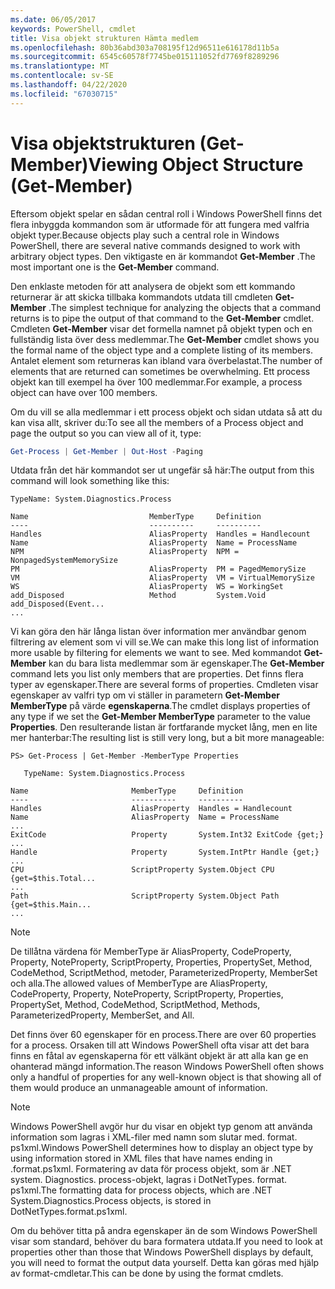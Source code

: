 ```yaml
---
ms.date: 06/05/2017
keywords: PowerShell, cmdlet
title: Visa objekt strukturen Hämta medlem
ms.openlocfilehash: 80b36abd303a708195f12d96511e616178d11b5a
ms.sourcegitcommit: 6545c60578f7745be015111052fd7769f8289296
ms.translationtype: MT
ms.contentlocale: sv-SE
ms.lasthandoff: 04/22/2020
ms.locfileid: "67030715"
---
```

# <a name="viewing-object-structure-get-member"></a><span data-ttu-id="3e98d-103">Visa objektstrukturen (Get-Member)</span><span class="sxs-lookup"><span data-stu-id="3e98d-103">Viewing Object Structure (Get-Member)</span></span>

<span data-ttu-id="3e98d-104">Eftersom objekt spelar en sådan central roll i Windows PowerShell finns det flera inbyggda kommandon som är utformade för att fungera med valfria objekt typer.</span><span class="sxs-lookup"><span data-stu-id="3e98d-104">Because objects play such a central role in Windows PowerShell, there are several native commands designed to work with arbitrary object types.</span></span> <span data-ttu-id="3e98d-105">Den viktigaste en är kommandot **Get-Member** .</span><span class="sxs-lookup"><span data-stu-id="3e98d-105">The most important one is the **Get-Member** command.</span></span>

<span data-ttu-id="3e98d-106">Den enklaste metoden för att analysera de objekt som ett kommando returnerar är att skicka tillbaka kommandots utdata till cmdleten **Get-Member** .</span><span class="sxs-lookup"><span data-stu-id="3e98d-106">The simplest technique for analyzing the objects that a command returns is to pipe the output of that command to the **Get-Member** cmdlet.</span></span> <span data-ttu-id="3e98d-107">Cmdleten **Get-Member** visar det formella namnet på objekt typen och en fullständig lista över dess medlemmar.</span><span class="sxs-lookup"><span data-stu-id="3e98d-107">The **Get-Member** cmdlet shows you the formal name of the object type and a complete listing of its members.</span></span> <span data-ttu-id="3e98d-108">Antalet element som returneras kan ibland vara överbelastat.</span><span class="sxs-lookup"><span data-stu-id="3e98d-108">The number of elements that are returned can sometimes be overwhelming.</span></span> <span data-ttu-id="3e98d-109">Ett process objekt kan till exempel ha över 100 medlemmar.</span><span class="sxs-lookup"><span data-stu-id="3e98d-109">For example, a process object can have over 100 members.</span></span>

<span data-ttu-id="3e98d-110">Om du vill se alla medlemmar i ett process objekt och sidan utdata så att du kan visa allt, skriver du:</span><span class="sxs-lookup"><span data-stu-id="3e98d-110">To see all the members of a Process object and page the output so you can view all of it, type:</span></span>

```powershell
Get-Process | Get-Member | Out-Host -Paging
```

<span data-ttu-id="3e98d-111">Utdata från det här kommandot ser ut ungefär så här:</span><span class="sxs-lookup"><span data-stu-id="3e98d-111">The output from this command will look something like this:</span></span>

```output
TypeName: System.Diagnostics.Process

Name                           MemberType     Definition
----                           ----------     ----------
Handles                        AliasProperty  Handles = Handlecount
Name                           AliasProperty  Name = ProcessName
NPM                            AliasProperty  NPM = NonpagedSystemMemorySize
PM                             AliasProperty  PM = PagedMemorySize
VM                             AliasProperty  VM = VirtualMemorySize
WS                             AliasProperty  WS = WorkingSet
add_Disposed                   Method         System.Void add_Disposed(Event...
...
```

<span data-ttu-id="3e98d-112">Vi kan göra den här långa listan över information mer användbar genom filtrering av element som vi vill se.</span><span class="sxs-lookup"><span data-stu-id="3e98d-112">We can make this long list of information more usable by filtering for elements we want to see.</span></span> <span data-ttu-id="3e98d-113">Med kommandot **Get-Member** kan du bara lista medlemmar som är egenskaper.</span><span class="sxs-lookup"><span data-stu-id="3e98d-113">The **Get-Member** command lets you list only members that are properties.</span></span> <span data-ttu-id="3e98d-114">Det finns flera typer av egenskaper.</span><span class="sxs-lookup"><span data-stu-id="3e98d-114">There are several forms of properties.</span></span> <span data-ttu-id="3e98d-115">Cmdleten visar egenskaper av valfri typ om vi ställer in parametern **Get-Member MemberType** på värde **egenskaperna**.</span><span class="sxs-lookup"><span data-stu-id="3e98d-115">The cmdlet displays properties of any type if we set the **Get-Member MemberType** parameter to the value **Properties**.</span></span> <span data-ttu-id="3e98d-116">Den resulterande listan är fortfarande mycket lång, men en lite mer hanterbar:</span><span class="sxs-lookup"><span data-stu-id="3e98d-116">The resulting list is still very long, but a bit more manageable:</span></span>

```
PS> Get-Process | Get-Member -MemberType Properties

   TypeName: System.Diagnostics.Process

Name                       MemberType     Definition
----                       ----------     ----------
Handles                    AliasProperty  Handles = Handlecount
Name                       AliasProperty  Name = ProcessName
...
ExitCode                   Property       System.Int32 ExitCode {get;}
...
Handle                     Property       System.IntPtr Handle {get;}
...
CPU                        ScriptProperty System.Object CPU {get=$this.Total...
...
Path                       ScriptProperty System.Object Path {get=$this.Main...
...
```

> [!NOTE]
> <span data-ttu-id="3e98d-117">De tillåtna värdena för MemberType är AliasProperty, CodeProperty, Property, NoteProperty, ScriptProperty, Properties, PropertySet, Method, CodeMethod, ScriptMethod, metoder, ParameterizedProperty, MemberSet och alla.</span><span class="sxs-lookup"><span data-stu-id="3e98d-117">The allowed values of MemberType are AliasProperty, CodeProperty, Property, NoteProperty, ScriptProperty, Properties, PropertySet, Method, CodeMethod, ScriptMethod, Methods, ParameterizedProperty, MemberSet, and All.</span></span>

<span data-ttu-id="3e98d-118">Det finns över 60 egenskaper för en process.</span><span class="sxs-lookup"><span data-stu-id="3e98d-118">There are over 60 properties for a process.</span></span> <span data-ttu-id="3e98d-119">Orsaken till att Windows PowerShell ofta visar att det bara finns en fåtal av egenskaperna för ett välkänt objekt är att alla kan ge en ohanterad mängd information.</span><span class="sxs-lookup"><span data-stu-id="3e98d-119">The reason Windows PowerShell often shows only a handful of properties for any well-known object is that showing all of them would produce an unmanageable amount of information.</span></span>

> [!NOTE]
> <span data-ttu-id="3e98d-120">Windows PowerShell avgör hur du visar en objekt typ genom att använda information som lagras i XML-filer med namn som slutar med. format. ps1xml.</span><span class="sxs-lookup"><span data-stu-id="3e98d-120">Windows PowerShell determines how to display an object type by using information stored in XML files that have names ending in .format.ps1xml.</span></span> <span data-ttu-id="3e98d-121">Formatering av data för process objekt, som är .NET system. Diagnostics. process-objekt, lagras i DotNetTypes. format. ps1xml.</span><span class="sxs-lookup"><span data-stu-id="3e98d-121">The formatting data for process objects, which are .NET System.Diagnostics.Process objects, is stored in DotNetTypes.format.ps1xml.</span></span>

<span data-ttu-id="3e98d-122">Om du behöver titta på andra egenskaper än de som Windows PowerShell visar som standard, behöver du bara formatera utdata.</span><span class="sxs-lookup"><span data-stu-id="3e98d-122">If you need to look at properties other than those that Windows PowerShell displays by default, you will need to format the output data yourself.</span></span> <span data-ttu-id="3e98d-123">Detta kan göras med hjälp av format-cmdletar.</span><span class="sxs-lookup"><span data-stu-id="3e98d-123">This can be done by using the format cmdlets.</span></span>
